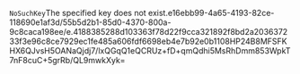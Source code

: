 <?xml version="1.0" encoding="UTF-8"?>
<Error><Code>NoSuchKey</Code><Message>The specified key does not exist.</Message><Key>e16ebb99-4a65-4193-82ce-118690e1af3d/55b5d2b1-85d0-4370-800a-9c8caca198ee/e.4188385288d103363f78d22f9cca321892f8bd2a203637233f3e96c8ce7929ec1fe485a606fdf6698eb4e7b92e0b1108</Key><RequestId>HP24B8MFSFKHX6QJ</RequestId><HostId>vsH5OANaQjdj7/lxQGqQ1eQCRUz+fD+qmQdhi5MsRhDmm853WpkT7nF8cuC+5grRb/QL9mwkXyk=</HostId></Error>